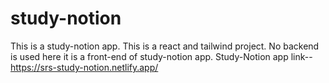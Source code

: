 # study-notion
This is a study-notion app. This is a react and tailwind project. No backend is used here it is a front-end of study-notion app. 
Study-Notion app link--https://srs-study-notion.netlify.app/
